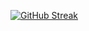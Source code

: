 [![GitHub Streak](https://streak-stats.demolab.com?user=Ojembs&theme=dark&border_radius=8&card_width=500&currStreakNum=EB5454)](https://git.io/streak-stats)
